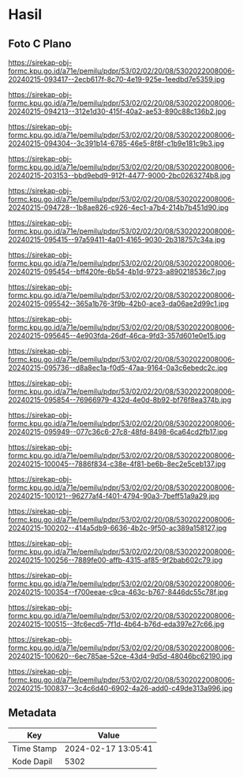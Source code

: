 # Hasil

## Foto C Plano

https://sirekap-obj-formc.kpu.go.id/a71e/pemilu/pdpr/53/02/02/20/08/5302022008006-20240215-093417--2ecb617f-8c70-4e19-925e-1eedbd7e5359.jpg

https://sirekap-obj-formc.kpu.go.id/a71e/pemilu/pdpr/53/02/02/20/08/5302022008006-20240215-094213--312e1d30-415f-40a2-ae53-890c88c136b2.jpg

https://sirekap-obj-formc.kpu.go.id/a71e/pemilu/pdpr/53/02/02/20/08/5302022008006-20240215-094304--3c391b14-6785-46e5-8f8f-c1b9e181c9b3.jpg

https://sirekap-obj-formc.kpu.go.id/a71e/pemilu/pdpr/53/02/02/20/08/5302022008006-20240215-203153--bbd9ebd9-912f-4477-9000-2bc0263274b8.jpg

https://sirekap-obj-formc.kpu.go.id/a71e/pemilu/pdpr/53/02/02/20/08/5302022008006-20240215-094728--1b8ae826-c926-4ec1-a7b4-214b7b451d90.jpg

https://sirekap-obj-formc.kpu.go.id/a71e/pemilu/pdpr/53/02/02/20/08/5302022008006-20240215-095415--97a59411-4a01-4165-9030-2b318757c34a.jpg

https://sirekap-obj-formc.kpu.go.id/a71e/pemilu/pdpr/53/02/02/20/08/5302022008006-20240215-095454--bff420fe-6b54-4b1d-9723-a890218536c7.jpg

https://sirekap-obj-formc.kpu.go.id/a71e/pemilu/pdpr/53/02/02/20/08/5302022008006-20240215-095542--365a1b76-3f9b-42b0-ace3-da06ae2d99c1.jpg

https://sirekap-obj-formc.kpu.go.id/a71e/pemilu/pdpr/53/02/02/20/08/5302022008006-20240215-095645--4e903fda-26df-46ca-9fd3-357d601e0e15.jpg

https://sirekap-obj-formc.kpu.go.id/a71e/pemilu/pdpr/53/02/02/20/08/5302022008006-20240215-095736--d8a8ec1a-f0d5-47aa-9164-0a3c6ebedc2c.jpg

https://sirekap-obj-formc.kpu.go.id/a71e/pemilu/pdpr/53/02/02/20/08/5302022008006-20240215-095854--76966979-432d-4e0d-8b92-bf76f8ea374b.jpg

https://sirekap-obj-formc.kpu.go.id/a71e/pemilu/pdpr/53/02/02/20/08/5302022008006-20240215-095949--077c36c6-27c8-48fd-8498-6ca64cd2fb17.jpg

https://sirekap-obj-formc.kpu.go.id/a71e/pemilu/pdpr/53/02/02/20/08/5302022008006-20240215-100045--7886f834-c38e-4f81-be6b-8ec2e5ceb137.jpg

https://sirekap-obj-formc.kpu.go.id/a71e/pemilu/pdpr/53/02/02/20/08/5302022008006-20240215-100121--96277af4-f401-4794-90a3-7beff51a9a29.jpg

https://sirekap-obj-formc.kpu.go.id/a71e/pemilu/pdpr/53/02/02/20/08/5302022008006-20240215-100202--414a5db9-6636-4b2c-9f50-ac389a158127.jpg

https://sirekap-obj-formc.kpu.go.id/a71e/pemilu/pdpr/53/02/02/20/08/5302022008006-20240215-100256--7889fe00-affb-4315-af85-9f2bab602c79.jpg

https://sirekap-obj-formc.kpu.go.id/a71e/pemilu/pdpr/53/02/02/20/08/5302022008006-20240215-100354--f700eeae-c9ca-463c-b767-8446dc55c78f.jpg

https://sirekap-obj-formc.kpu.go.id/a71e/pemilu/pdpr/53/02/02/20/08/5302022008006-20240215-100515--3fc6ecd5-7f1d-4b64-b76d-eda397e27c66.jpg

https://sirekap-obj-formc.kpu.go.id/a71e/pemilu/pdpr/53/02/02/20/08/5302022008006-20240215-100620--6ec785ae-52ce-43d4-9d5d-48046bc62190.jpg

https://sirekap-obj-formc.kpu.go.id/a71e/pemilu/pdpr/53/02/02/20/08/5302022008006-20240215-100837--3c4c6d40-6902-4a26-add0-c49de313a996.jpg


## Metadata

| Key        | Value               |
| ---------- | ------------------- |
| Time Stamp | 2024-02-17 13:05:41 |
| Kode Dapil | 5302                |



